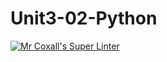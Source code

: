# Unit3-02-Python

[![Mr Coxall's Super Linter](https://github.com/ICS3U-Programming-ChristopherD/Unit3-02-Python/workflows/Mr%20Coxall's%20Super%20Linter/badge.svg)](https://github.com/ICS3U-Programming-ChristopherD/Unit3-02-Python/actions/)
